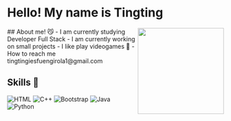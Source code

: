 # Hello! My name is Tingting
<img align='right' src='https://user-images.githubusercontent.com/5713670/87202985-820dcb80-c2b6-11ea-9f56-7ec461c497c3.gif' width='200'>
## About me! 😼
- I am currently studying Developer Full Stack
- I am currently working on small projects
- I like play videogames 👾
- How to reach me tingtingiesfuengirola1@gmail.com

## Skills 🚀

![HTML](https://img.shields.io/badge/-HTML-05122A?style=flat&logo=HTML5)
![C++](https://img.shields.io/badge/-C++-05122A?style=flat&logo=C%2B%2B&logoColor=00599C)
![Bootstrap](https://img.shields.io/badge/-Bootstrap-05122A?style=flat&logo=bootstrap&logoColor=563D7C)
![Java](https://img.shields.io/badge/Java-%23150458.svg?style=flat&logo=java&logoColor=orange)
![Python](https://img.shields.io/badge/-Python-05122A?style=flat&logo=python)
